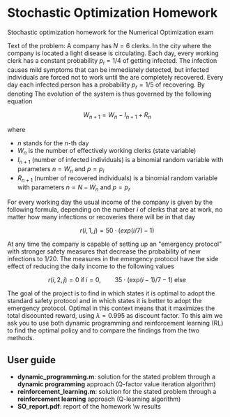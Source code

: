 # Stochastic Optimization Homework
Stochastic optimization homework for the Numerical Optimization exam

Text of the problem: A company has $N = 6$ clerks. In the city where the company is located a light disease is circulating. Each day, every working clerk has a constant probability $p_i = 1/4$ of getting infected. The infection causes mild symptoms that can be immediately detected, but infected individuals are forced not to work until the are completely recovered. Every day each infected person has a probability $p_r = 1/5$ of recovering. By denoting The evolution of the system is thus governed by the following equation
```math
W_{n+1} = W_n - I_{n+1} + R_n
```
where
* $n$ stands for the $n$-th day
* $W_n$ is the number of effectively working clerks (state variable)
* $I_{n+1}$ (number of infected individuals) is a binomial random variable with parameters $n = W_n$ and $p = p_i$
* $R_{n+1}$ (number of recovered individuals) is a binomial random variable with parameters $n = N - W_n$ and $p = p_r$

For every working day the usual income of the company is given by the following formula, depending on the number $i$ of clerks that are at work, no matter how many infections or recoveries there will be in that day
```math
r(i,1,j) = 50 \cdot (exp(i/7)-1)
```
At any time the company is capable of setting up an "emergency protocol" with stronger safety measures that decrease the probability of new infections to $1/20$. The measures in the emergency protocol have the side effect of reducing the daily income to the following values
```math
r(i,2,j) = 0 \; \text{if} \; i=0, \qquad 35 \cdot (\text{exp}(i-1)/7-1) \; \text{else}
```
The goal of the project is to find in which states it is optimal to adopt the standard safety protocol and in which states it is better to adopt the emergency protocol. Optimal in this context means that it maximizes the total discounted reward, using $\lambda = 0.995$ as discount factor. To this aim we ask you to use both dynamic programming and reinforcement learning (RL) to find the optimal policy and to compare the findings from the two methods.

## User guide
- **dynamic_programming.m**: solution for the stated problem through a **dynamic programming** approach (Q-factor value iteration algorithm)
- **reinforcement_learning.m**: solution for the stated problem through a **reinforcement learning** approach (Q-learning algorithm)
- **SO_report.pdf**: report of the homework \w results
